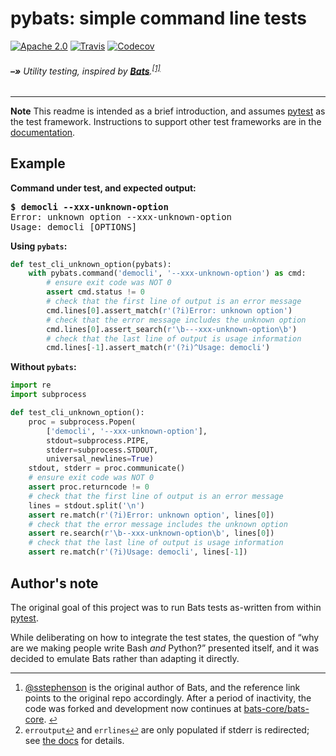 # pybats: simple command line tests
[![Apache 2.0](https://img.shields.io/badge/license-Apache%202.0-blue.svg?style=flat-square)](LICENSE) [![Travis](https://img.shields.io/travis/ryanvolpe/pybats.svg?style=flat-square)](https://travis-ci.org/ryanvolpe/pybats) [![Codecov](https://img.shields.io/codecov/c/github/ryanvolpe/pybats.svg?style=flat-square)](https://codecov.io/gh/ryanvolpe/pybats)

###### **–»** Utility testing, inspired by [**Bats**][sstephenson/bats].<sup id='a1'>[\[1\]](#f1)</sup>

---

**Note** This readme is intended as a brief introduction, and assumes [pytest] as the test framework. Instructions to support other test frameworks are in the [documentation][pybats-docs].

## Example

**Command under test, and expected output:**
<pre>
<b>$ democli --xxx-unknown-option</b>
Error: unknown option --xxx-unknown-option
Usage: democli [OPTIONS] <command>
</pre>

**Using ``pybats``:**

~~~python
def test_cli_unknown_option(pybats):
    with pybats.command('democli', '--xxx-unknown-option') as cmd:
        # ensure exit code was NOT 0
        assert cmd.status != 0
        # check that the first line of output is an error message
        cmd.lines[0].assert_match(r'(?i)Error: unknown option')
        # check that the error message includes the unknown option
        cmd.lines[0].assert_search(r'\b---xxx-unknown-option\b')
        # check that the last line of output is usage information
        cmd.lines[-1].assert_match(r'(?i)^Usage: democli')
~~~

**Without ``pybats``:**

~~~python
import re
import subprocess

def test_cli_unknown_option():
    proc = subprocess.Popen(
        ['democli', '--xxx-unknown-option'],
        stdout=subprocess.PIPE,
        stderr=subprocess.STDOUT,
        universal_newlines=True)
    stdout, stderr = proc.communicate()
    # ensure exit code was NOT 0
    assert proc.returncode != 0
    # check that the first line of output is an error message
    lines = stdout.split('\n')
    assert re.match(r'(?i)Error: unknown option', lines[0])
    # check that the error message includes the unknown option
    assert re.search(r'\b--xxx-unknown-option\b', lines[0])
    # check that the last line of output is usage information
    assert re.match(r'(?i)Usage: democli', lines[-1])
~~~

## Author's note

The original goal of this project was to run Bats tests as-written from within [pytest].

While deliberating on how to integrate the test states, the question of “why are we making people write Bash *and* Python?” presented itself, and it was decided to emulate Bats rather than adapting it directly.

---

1. [@sstephenson] is the original author of Bats, and the reference link points to the original repo accordingly. After a period of inactivity, the code was forked and development now continues at [bats-core/bats-core]. <small><a href='#a1' id='f1'>↩</a></small>
1. ``erroutput``<small>[↩](#a2.1)</small> and ``errlines``<small>[↩](#a2.2)</small> are only populated if stderr is redirected; see [the docs][pybats-docs] for details.


[@sstephenson]: https://github.com/sstephenson/
[sstephenson/bats]: https://github.com/sstephenson/bats/
[bats-core/bats-core]: https://github.com/bats-core/bats-core/
[pytest]: https://pytest.org/
[pybats-docs]: https://pybats.readthedocs.io/
